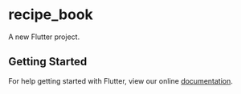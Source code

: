 # recipe_book

A new Flutter project.

## Getting Started

For help getting started with Flutter, view our online
[documentation](https://flutter.io/).
